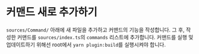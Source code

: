 # 커맨드 새로 추가하기

`sources/Command/` 아래에 새 파일을 추가하고 커맨드의 기능을 작성합니다.
그 후, 작성한 커맨드를 `sources/index.ts`의 `commands` 리스트에 추가합니다.
커맨드를 실행 및 업데이트하기 위해선 root에서 `yarn plugin:build`를 실행시켜야 합니다.
